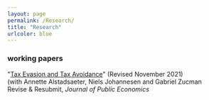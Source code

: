 ```yaml
---
layout: page
permalink: /Research/
title: "Research"
urlcolor: blue
---
```


### working papers


"[Tax Evasion and Tax Avoidance](/publications/AJLZ2021(4).pdf)" (Revised November 2021) \
(with Annette Alstadsaeter, Niels Johannesen and Gabriel Zucman \
Revise & Resubmit, *Journal of Public Economics*


